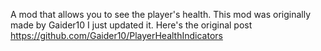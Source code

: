 A mod that allows you to see the player's health.
This mod was originally made by Gaider10 I just updated it.
Here's the original post https://github.com/Gaider10/PlayerHealthIndicators
